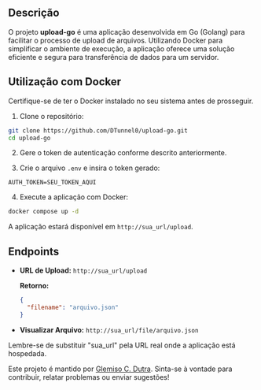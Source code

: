 ## Descrição

O projeto **upload-go** é uma aplicação desenvolvida em Go (Golang) para facilitar o processo de upload de arquivos. Utilizando Docker para simplificar o ambiente de execução, a aplicação oferece uma solução eficiente e segura para transferência de dados para um servidor.

## Utilização com Docker

Certifique-se de ter o Docker instalado no seu sistema antes de prosseguir.

1. Clone o repositório:

```bash
git clone https://github.com/DTunnel0/upload-go.git
cd upload-go
```

2. Gere o token de autenticação conforme descrito anteriormente.

3. Crie o arquivo `.env` e insira o token gerado:

```env
AUTH_TOKEN=SEU_TOKEN_AQUI
```

4. Execute a aplicação com Docker:

```bash
docker compose up -d
```

A aplicação estará disponível em `http://sua_url/upload`.

## Endpoints

- **URL de Upload:** `http://sua_url/upload`

  **Retorno:**
  ```json
  {
    "filename": "arquivo.json"
  }
  ```

- **Visualizar Arquivo:** `http://sua_url/file/arquivo.json`

Lembre-se de substituir "sua_url" pela URL real onde a aplicação está hospedada.

Este projeto é mantido por [Glemiso C. Dutra](https://github.com/DTunnel0). Sinta-se à vontade para contribuir, relatar problemas ou enviar sugestões!